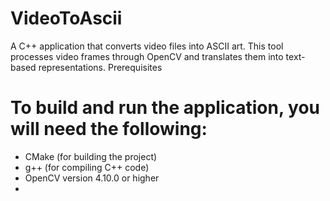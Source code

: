 # VideoToAscii

A C++ application that converts video files into ASCII art. This tool processes video frames through OpenCV and translates them into text-based representations.
Prerequisites

# To build and run the application, you will need the following:

* CMake (for building the project)
* g++ (for compiling C++ code)
* OpenCV version 4.10.0 or higher
* 


